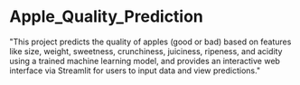 # Apple_Quality_Prediction
"This project predicts the quality of apples (good or bad) based on features like size, weight, sweetness, crunchiness, juiciness, ripeness, and acidity using a trained machine learning model, and provides an interactive web interface via Streamlit for users to input data and view predictions."
